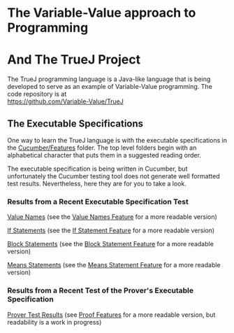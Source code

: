 # The Variable-Value approach to Programming
# And The TrueJ Project

The TrueJ programming language is a Java-like language that is being developed to serve as an example of Variable-Value programming. The code repository is at
<br> <https://github.com/Variable-Value/TrueJ>

## The Executable Specifications

One way to learn the TrueJ language is with the executable specifications in the [Cucumber/Features](<https://github.com/Variable-Value/TrueJ/tree/master/Cucumber/Features/Spec%20Features>) folder. The top level folders begin with an alphabetical character that puts them in a suggested reading order.

The executable specification is being written in Cucumber, but unfortunately the Cucumber testing tool does not generate well formatted test results. Nevertheless, here they are for you to take a look.

### Results from a Recent Executable Specification Test

[Value Names](https://variable-value.github.io/ValueName/) (see the [Value Names Feature](https://github.com/Variable-Value/TrueJ/blob/master/Cucumber/Features/Spec%20Features/a_valueNames.feature) for a more readable version)

[If Statements](https://variable-value.github.io/IfStatement/) (see the [If Statement Feature](https://github.com/Variable-Value/TrueJ/blob/master/Cucumber/Features/Spec%20Features/b_IfStatement.feature) for a more readable version)

[Block Statements](https://variable-value.github.io/BlocksFeature/) (see the [Block Statement Feature](https://github.com/Variable-Value/TrueJ/blob/master/Cucumber/Features/Spec%20Features/c_block.feature) for a more readable version)

[Means Statements](https://variable-value.github.io/ExecutableMeansFeature/) (see the [Means Statement Feature](https://github.com/Variable-Value/TrueJ/blob/master/Cucumber/Features/Spec%20Features/e_status.feature) for a more readable version)


### Results from a Recent Test of the Prover's Executable Specification

[Prover Test Results](https://variable-value.github.io/Prover/) (see [Proof Features](https://github.com/Variable-Value/TrueJ/tree/master/Cucumber/ProofTestFeatures) for a more readable version, but readability is a work in progress)
